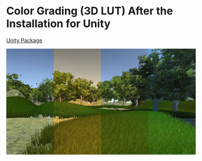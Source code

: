 # Color Grading (3D LUT) After the Installation for Unity

[Unity Package](ColorCorrection.unitypackage)

[![Thumbnail](Thumbnail.jpg)](https://vimeo.com/158728537)
